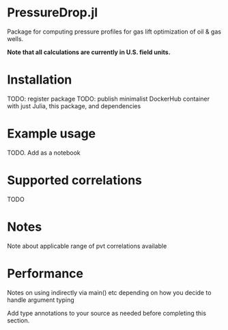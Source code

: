 # PressureDrop.jl
Package for computing pressure profiles for gas lift optimization of oil &amp; gas wells.

**Note that all calculations are currently in U.S. field units.**

# Installation

TODO: register package
TODO: publish minimalist DockerHub container with just Julia, this package, and dependencies

# Example usage

TODO. Add as a notebook

# Supported correlations

TODO

# Notes

Note about applicable range of pvt correlations available

# Performance

Notes on using indirectly via main() etc depending on how you decide to handle argument typing

Add type annotations to your source as needed before completing this section.
